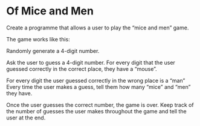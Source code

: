 # Of Mice and Men

Create a programme that allows a user to play the “mice and men” game.

The game works like this:

Randomly generate a 4-digit number.

Ask the user to guess a 4-digit number. For every digit that the user guessed correctly in the correct place, they have a “mouse”.

For every digit the user guessed correctly in the wrong place is a “man” Every time the user makes a guess, tell them how many “mice” and “men” they have.

Once the user guesses the correct number, the game is over. Keep track of the number of guesses the user makes throughout the game and tell the user at the end.
